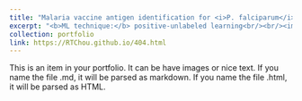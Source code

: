 ```yaml
---
title: "Malaria vaccine antigen identification for <i>P. falciparum</i> (source code)"
excerpt: "<b>ML technique:</b> positive-unlabeled learning<br/><br/><img src='/images/500x300.png'><br/><i>Journal (2023)</i>"
collection: portfolio
link: https://RTChou.github.io/404.html
---
```


This is an item in your portfolio. It can be have images or nice text. If you name the file .md, it will be parsed as markdown. If you name the file .html, it will be parsed as HTML. 
